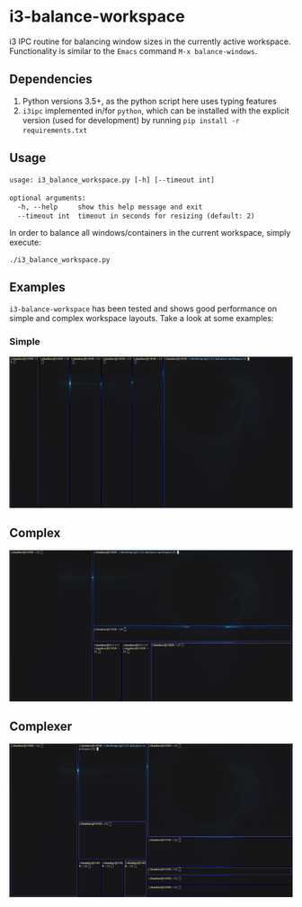 # i3-balance-workspace
i3 IPC routine for balancing window sizes in the currently active workspace. Functionality is similar to the `Emacs` command `M-x balance-windows`.

## Dependencies

1. Python versions 3.5+, as the python script here uses typing features
2. `i3ipc` implemented in/for `python`, which can be installed with the explicit version (used for development) by running `pip install -r requirements.txt`

## Usage

```
usage: i3_balance_workspace.py [-h] [--timeout int]

optional arguments:
  -h, --help     show this help message and exit
  --timeout int  timeout in seconds for resizing (default: 2)
```

In order to balance all windows/containers in the current workspace, simply execute:

```shell
./i3_balance_workspace.py
```

## Examples

`i3-balance-workspace` has been tested and shows good performance on simple and complex workspace layouts. Take a look at some examples:

### Simple

<p align="center">
<img src="/img/simple.gif" width="800">
</p>

## Complex

<p align="center">
<img src="/img/complex.gif" width="800">
</p>

## Complexer

<p align="center">
<img src="/img/complexer.gif" width="800">
</p>
